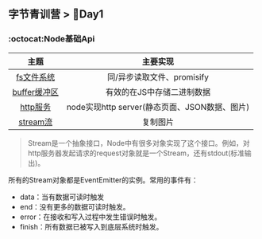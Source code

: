 ## 字节青训营 > 🚩Day1

### :octocat:Node基础Api

| 主题 | 主要实现 |
| :--: | :--: |
| [fs文件系统](https://github.com/HappyYYT/bytedance-practice/blob/main/DAY01/01_api/01_fs.js) | 同/异步读取文件、promisify |
| [buffer缓冲区](https://github.com/HappyYYT/bytedance-practice/blob/main/DAY01/01_api/02_buffer.js)| 有效的在JS中存储二进制数据 |
| [http服务](https://github.com/HappyYYT/bytedance-practice/blob/main/DAY01/01_api/03_http.js) | node实现http server(静态页面、JSON数据、图片) |
| [stream流](https://github.com/HappyYYT/bytedance-practice/blob/main/DAY01/01_api/04_stream.js) | 复制图片 |

> Stream是一个抽象接口，Node中有很多对象实现了这个接口。例如，对http服务器发起请求的request对象就是一个Stream，还有stdout(标准输出)。

所有的Stream对象都是EventEmitter的实例。常用的事件有：
- data：当有数据可读时触发
- end：没有更多的数据可读时触发。
- error：在接收和写入过程中发生错误时触发。
- finish：所有数据已被写入到底层系统时触发。